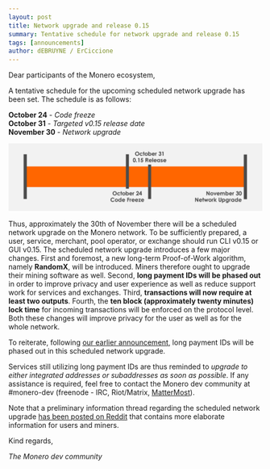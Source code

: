 ```yaml
---
layout: post
title: Network upgrade and release 0.15
summary: Tentative schedule for network upgrade and release 0.15
tags: [announcements]
author: dEBRUYNE / ErCiccione
---
```


Dear participants of the Monero ecosystem, 

A tentative schedule for the upcoming scheduled network upgrade has been set. The schedule is as follows:

**October 24** - *Code freeze*  
**October 31** - *Targeted v0.15 release date*  
**November 30** - *Network upgrade*


<img src = "/blog/assets/2019-10-1-announcement-release-0-15/monero_015_schedule.png" alt="upgrade schedule">

Thus, approximately the 30th of November there will be a scheduled network upgrade on the Monero network. To be sufficiently prepared, a user, service, merchant, pool operator, or exchange should run CLI v0.15 or GUI v0.15. The scheduled network upgrade introduces a few major changes. First and foremost, a new long-term Proof-of-Work algorithm, namely **RandomX**, will be introduced. Miners therefore ought to upgrade their mining software as well. Second, **long payment IDs will be phased out** in order to improve privacy and user experience as well as reduce support work for services and exchanges. Third, **transactions will now require at least two outputs**. Fourth, the **ten block (approximately twenty minutes) lock time** for incoming transactions will be enforced on the protocol level. Both these changes will improve privacy for the user as well as for the whole network.

To reiterate, following [our earlier announcement](https://lists.getmonero.org/hyperkitty/list/monero-announce@lists.getmonero.org/thread/NQCMZHCW557QG4QX752ZTBETRWLF2P63/), long payment IDs will be phased out in this scheduled network upgrade. 

Services still utilizing long payment IDs are thus reminded to *upgrade to either integrated addresses or subaddresses as soon as possible*. If any assistance is required, feel free to contact the Monero dev community at #monero-dev (freenode - IRC, Riot/Matrix, [MatterMost](https://mattermost.getmonero.org)). 

Note that a preliminary information thread regarding the scheduled network upgrade [has been posted on Reddit](https://www.reddit.com/r/Monero/comments/d884zt/preliminary_information_thread_regarding_the/) that contains more elaborate information for users and miners.

Kind regards,

*The Monero dev community*

